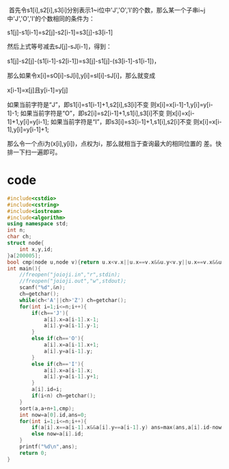  首先令s1[i],s2[i],s3[i]分别表示1~i位中'J','O','I'的个数，那么某一个子串i~j中'J','O','I'的个数相同的条件为：

s1[j]-s1[i-1]=s2[j]-s2[i-1]=s3[j]-s3[i-1]


然后上式等号减去sJ[j]-sJ[i-1]，得到：

s1[j]-s2[j]-(s1[i-1]-s2[i-1])=s3[j]-s1[j]-(s3[i-1]-s1[i-1])，

那么如果令x[i]=sO[i]-sJ[i],y[i]=sI[i]-sJ[i]，那么就变成

x[i-1]=x[j]且y[i-1]=y[j]
       
如果当前字符是“J”，即s1[i]=s1[i-1]+1,s2[i],s3[i]不变
则x[i]=x[i-1]-1,y[i]=y[i-1]-1;
如果当前字符是“O”，即s2[i]=s2[i-1]+1,s1[i],s3[i]不变
则x[i]=x[i-1]+1,y[i]=y[i-1];
如果当前字符是“I”，即s3[i]=s3[i-1]+1,s1[i],s2[i]不变
则x[i]=x[i-1],y[i]=y[i-1]+1;

那么令一个点i为(x[i],y[i])，点权为i，那么就相当于查询最大的相同位置的
差。快排一下扫一遍即可。
# code
```cpp
#include<cstdio>
#include<cstring>
#include<iostream>
#include<algorithm>
using namespace std;
int n;
char ch;
struct node{
	int x,y,id;
}a[200005];
bool cmp(node u,node v){return u.x<v.x||u.x==v.x&&u.y<v.y||u.x==v.x&&u.y==v.y&&u.id<v.id;}
int main(){
	//freopen("joioji.in","r",stdin);
	//freopen("joioji.out","w",stdout);
	scanf("%d",&n);
	ch=getchar();
	while(ch<'A'||ch>'Z') ch=getchar();
	for(int i=1;i<=n;i++){
		if(ch=='J'){
			a[i].x=a[i-1].x-1;
			a[i].y=a[i-1].y-1;
		}
		else if(ch=='O'){
			a[i].x=a[i-1].x+1;
			a[i].y=a[i-1].y;
		}
		else if(ch=='I'){
			a[i].x=a[i-1].x;
			a[i].y=a[i-1].y+1;
		}
		a[i].id=i;
		if(i<n) ch=getchar();
	}
	sort(a,a+n+1,cmp);
	int now=a[0].id,ans=0;
	for(int i=1;i<=n;i++){
		if(a[i].x==a[i-1].x&&a[i].y==a[i-1].y) ans=max(ans,a[i].id-now);
		else now=a[i].id;
	}
	printf("%d\n",ans);
	return 0;
}

```
